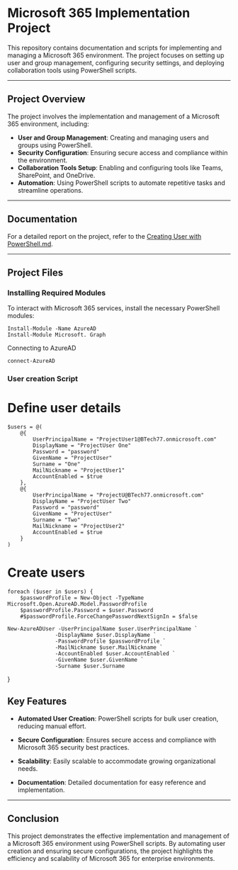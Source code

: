 # Microsoft 365 Implementation Project

This repository contains documentation and scripts for implementing and managing a Microsoft 365 environment. The project focuses on setting up user and group management, configuring security settings, and deploying collaboration tools using PowerShell scripts.

---

## Project Overview

The project involves the implementation and management of a Microsoft 365 environment, including:

- **User and Group Management**: Creating and managing users and groups using PowerShell.
- **Security Configuration**: Ensuring secure access and compliance within the environment.
- **Collaboration Tools Setup**: Enabling and configuring tools like Teams, SharePoint, and OneDrive.
- **Automation**: Using PowerShell scripts to automate repetitive tasks and streamline operations.

---

## Documentation

For a detailed report on the project, refer to the [Creating User with PowerShell.md](#).

---

## Project Files

### Installing Required Modules

To interact with Microsoft 365 services, install the necessary PowerShell modules:

    Install-Module -Name AzureAD
    Install-Module Microsoft. Graph

    
Connecting to AzureAD

    connect-AzureAD


### User creation Script ####


# Define user details
    $users = @(
        @{
            UserPrincipalName = "ProjectUser1@BTech77.onmicrosoft.com"
            DisplayName = "ProjectUser One"
            Password = "password"
            GivenName = "ProjectUser"
            Surname = "One"
            MailNickname = "ProjectUser1"
            AccountEnabled = $true
        },
        @{
            UserPrincipalName = "ProjectU@BTech77.onmicrosoft.com"
            DisplayName = "ProjectUser Two"
            Password = "password"
            GivenName = "ProjectUser"
            Surname = "Two"
            MailNickname = "ProjectUser2"
            AccountEnabled = $true
        }
    )

# Create users
    foreach ($user in $users) {
        $passwordProfile = New-Object -TypeName Microsoft.Open.AzureAD.Model.PasswordProfile
        $passwordProfile.Password = $user.Password
        #$passwordProfile.ForceChangePasswordNextSignIn = $false

    New-AzureADUser -UserPrincipalName $user.UserPrincipalName `
                   -DisplayName $user.DisplayName `
                   -PasswordProfile $passwordProfile `
                   -MailNickname $user.MailNickname `
                   -AccountEnabled $user.AccountEnabled `
                   -GivenName $user.GivenName `
                   -Surname $user.Surname
}


## Key Features
 -   **Automated User Creation**: PowerShell scripts for bulk user creation, reducing manual effort.
    
 -   **Secure Configuration**: Ensures secure access and compliance with Microsoft 365 security best practices.
    
 -   **Scalability**: Easily scalable to accommodate growing organizational needs.
    
 -   **Documentation**: Detailed documentation for easy reference and implementation.

---

## Conclusion

This project demonstrates the effective implementation and management of a Microsoft 365 environment using PowerShell scripts. By automating user creation and ensuring secure configurations, the project highlights the efficiency and scalability of Microsoft 365 for enterprise environments.
